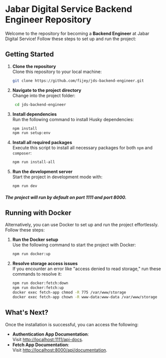 # Jabar Digital Service Backend Engineer Repository
Welcome to the repository for becoming a **Backend Engineer** at Jabar Digital Service! Follow these steps to set up and run the project:

## Getting Started

1. **Clone the repository**  
   Clone this repository to your local machine:  
   ```bash
   git clone https://github.com/fijey/jds-backend-engineer.git

2.  **Navigate to the project directory**  
    Change into the project folder:
    
    ```bash
     cd jds-backend-engineer 
    
3.  **Install dependencies**  
    Run the following command to install Husky dependencies:
    ```bash
    npm install
    npm run setup:env
4.  **Install all required packages**  
    Execute this script to install all necessary packages for both `npm` and `composer`:
    
    ```bash
    npm run install-all 
    
5.  **Run the development server**  
    Start the project in development mode with:
    
    ```bash
    npm run dev 
##### The project will run by default on **port 1111** and **port 8000**.

## Running with Docker

Alternatively, you can use Docker to set up and run the project effortlessly. Follow these steps:

1.  **Run the Docker setup**  
    Use the following command to start the project with Docker:
    ```bash 
    npm run docker:up
2.  **Resolve storage access issues**  
    If you encounter an error like "access denied to read storage," run these commands to resolve it:
    ```bash
    npm run docker:fetch:down
    npm run docker:fetch:up
    docker exec fetch-app chmod -R 775 /var/www/storage
    docker exec fetch-app chown -R www-data:www-data /var/www/storage 
## What's Next?

Once the installation is successful, you can access the following:

-   **Authentication App Documentation**:  
    Visit [http://localhost:1111/api-docs](http://localhost:1111/api-docs).
-   **Fetch App Documentation**:  
    Visit [http://localhost:8000/api/documentation](http://localhost:8000/api/documentation).
